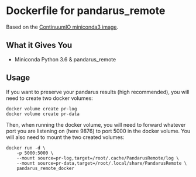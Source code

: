# Dockerfile for pandarus_remote

Based on the [ContinuumIO miniconda3 image](https://github.com/ContinuumIO/docker-images/blob/master/miniconda3/Dockerfile).

## What it Gives You

* Miniconda Python 3.6 & pandarus_remote

## Usage

If you want to preserve your pandarus results (high recommended), you will need to create two docker volumes:

    docker volume create pr-log
    docker volume create pr-data

Then, when running the docker volume, you will need to forward whatever port you are listening on (here 9876) to port 5000 in the docker volume. You will also need to mount the two created volumes:

    docker run -d \
        -p 5000:5000 \
        --mount source=pr-log,target=/root/.cache/PandarusRemote/log \
        --mount source=pr-data,target=/root/.local/share/PandarusRemote \
        pandarus_remote_docker
